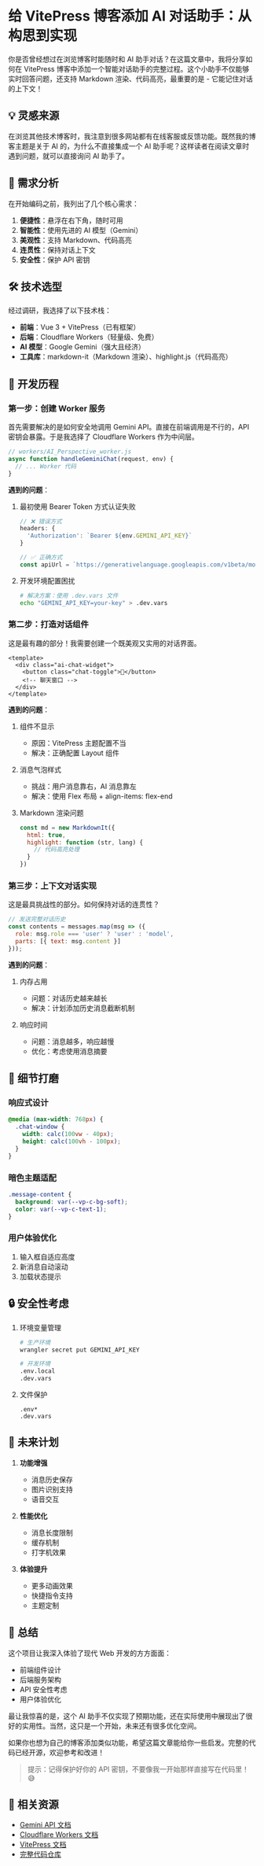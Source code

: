 # 给 VitePress 博客添加 AI 对话助手：从构思到实现

你是否曾经想过在浏览博客时能随时和 AI 助手对话？在这篇文章中，我将分享如何在 VitePress 博客中添加一个智能对话助手的完整过程。这个小助手不仅能够实时回答问题，还支持 Markdown 渲染、代码高亮，最重要的是 - 它能记住对话的上下文！

## 💡 灵感来源

在浏览其他技术博客时，我注意到很多网站都有在线客服或反馈功能。既然我的博客主题是关于 AI 的，为什么不直接集成一个 AI 助手呢？这样读者在阅读文章时遇到问题，就可以直接询问 AI 助手了。

## 🎯 需求分析

在开始编码之前，我列出了几个核心需求：

1. **便捷性**：悬浮在右下角，随时可用
2. **智能性**：使用先进的 AI 模型（Gemini）
3. **美观性**：支持 Markdown、代码高亮
4. **连贯性**：保持对话上下文
5. **安全性**：保护 API 密钥

## 🛠️ 技术选型

经过调研，我选择了以下技术栈：

- **前端**：Vue 3 + VitePress（已有框架）
- **后端**：Cloudflare Workers（轻量级、免费）
- **AI 模型**：Google Gemini（强大且经济）
- **工具库**：markdown-it（Markdown 渲染）、highlight.js（代码高亮）

## 🚀 开发历程

### 第一步：创建 Worker 服务

首先需要解决的是如何安全地调用 Gemini API。直接在前端调用是不行的，API 密钥会暴露。于是我选择了 Cloudflare Workers 作为中间层。

```javascript
// workers/AI_Perspective_worker.js
async function handleGeminiChat(request, env) {
  // ... Worker 代码
}
```

**遇到的问题**：
1. 最初使用 Bearer Token 方式认证失败
   ```javascript
   // ❌ 错误方式
   headers: {
     'Authorization': `Bearer ${env.GEMINI_API_KEY}`
   }
   ```
   
   ```javascript
   // ✅ 正确方式
   const apiUrl = `https://generativelanguage.googleapis.com/v1beta/models/gemini-pro:generateContent?key=${env.GEMINI_API_KEY}`;
   ```

2. 开发环境配置困扰
   ```bash
   # 解决方案：使用 .dev.vars 文件
   echo "GEMINI_API_KEY=your-key" > .dev.vars
   ```

### 第二步：打造对话组件

这是最有趣的部分！我需要创建一个既美观又实用的对话界面。

```vue
<template>
  <div class="ai-chat-widget">
    <button class="chat-toggle">🤖</button>
    <!-- 聊天窗口 -->
  </div>
</template>
```

**遇到的问题**：
1. 组件不显示
   - 原因：VitePress 主题配置不当
   - 解决：正确配置 Layout 组件

2. 消息气泡样式
   - 挑战：用户消息靠右，AI 消息靠左
   - 解决：使用 Flex 布局 + align-items: flex-end

3. Markdown 渲染问题
   ```javascript
   const md = new MarkdownIt({
     html: true,
     highlight: function (str, lang) {
       // 代码高亮处理
     }
   })
   ```

### 第三步：上下文对话实现

这是最具挑战性的部分。如何保持对话的连贯性？

```javascript
// 发送完整对话历史
const contents = messages.map(msg => ({
  role: msg.role === 'user' ? 'user' : 'model',
  parts: [{ text: msg.content }]
}));
```

**遇到的问题**：
1. 内存占用
   - 问题：对话历史越来越长
   - 解决：计划添加历史消息截断机制

2. 响应时间
   - 问题：消息越多，响应越慢
   - 优化：考虑使用消息摘要

## 🎨 细节打磨

### 响应式设计

```css
@media (max-width: 768px) {
  .chat-window {
    width: calc(100vw - 40px);
    height: calc(100vh - 100px);
  }
}
```

### 暗色主题适配

```css
.message-content {
  background: var(--vp-c-bg-soft);
  color: var(--vp-c-text-1);
}
```

### 用户体验优化

1. 输入框自适应高度
2. 新消息自动滚动
3. 加载状态提示

## 🔒 安全性考虑

1. 环境变量管理
   ```bash
   # 生产环境
   wrangler secret put GEMINI_API_KEY
   
   # 开发环境
   .env.local
   .dev.vars
   ```

2. 文件保护
   ```gitignore
   .env*
   .dev.vars
   ```

## 🎯 未来计划

1. **功能增强**
   - 消息历史保存
   - 图片识别支持
   - 语音交互

2. **性能优化**
   - 消息长度限制
   - 缓存机制
   - 打字机效果

3. **体验提升**
   - 更多动画效果
   - 快捷指令支持
   - 主题定制

## 📝 总结

这个项目让我深入体验了现代 Web 开发的方方面面：

- 前端组件设计
- 后端服务架构
- API 安全性考虑
- 用户体验优化

最让我惊喜的是，这个 AI 助手不仅实现了预期功能，还在实际使用中展现出了很好的实用性。当然，这只是一个开始，未来还有很多优化空间。

如果你也想为自己的博客添加类似功能，希望这篇文章能给你一些启发。完整的代码已经开源，欢迎参考和改进！

> 提示：记得保护好你的 API 密钥，不要像我一开始那样直接写在代码里！😅

## 🔗 相关资源

- [Gemini API 文档](https://ai.google.dev/docs)
- [Cloudflare Workers 文档](https://developers.cloudflare.com/workers/)
- [VitePress 文档](https://vitepress.dev/)
- [完整代码仓库](#) 